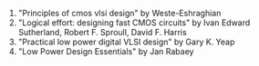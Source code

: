 1. "Principles of cmos vlsi design" by Weste-Eshraghian  
2. "Logical effort: designing fast CMOS circuits" by Ivan Edward Sutherland, Robert F. Sproull, David F. Harris  
3. "Practical low power digital VLSI design" by Gary K. Yeap  
4. "Low Power Design Essentials" by Jan Rabaey  

